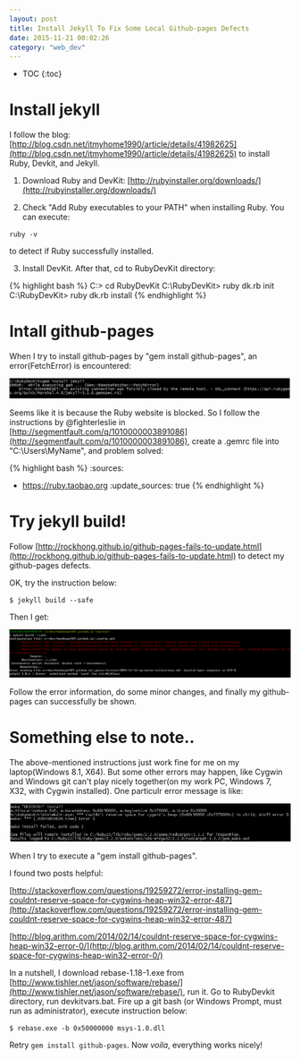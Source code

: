 ```yaml
---
layout: post
title: Install Jekyll To Fix Some Local Github-pages Defects
date: 2015-11-21 00:02:26
category: "web_dev"
---
```


* TOC
{:toc}

# Install jekyll

I follow the blog: [http://blog.csdn.net/itmyhome1990/article/details/41982625](http://blog.csdn.net/itmyhome1990/article/details/41982625) 
to install Ruby, Devkit, and Jekyll.

1. Download Ruby and DevKit: [http://rubyinstaller.org/downloads/](http://rubyinstaller.org/downloads/)

2. Check "Add Ruby executables to your PATH" when installing Ruby. You can execute:

<pre class="terminal"><code>ruby -v</code></pre>

to detect if Ruby successfully installed.

3. Install DevKit. After that, cd to RubyDevKit directory:

{% highlight bash %}
C:\> cd RubyDevKit
C:\RubyDevKit> ruby dk.rb init
C:\RubyDevKit> ruby dk.rb install
{% endhighlight %}

# Intall github-pages

When I try to install github-pages by "gem install github-pages", an error(FetchError) is encountered: 

![](/assets/web_dev/fetch_error.png)

Seems like it is because the Ruby website is blocked. So I follow the instructions by @fighterleslie in 
[http://segmentfault.com/q/1010000003891086](http://segmentfault.com/q/1010000003891086), create a .gemrc 
file into "C:\Users\MyName", and problem solved:

{% highlight bash %}
:sources:
- https://ruby.taobao.org
:update_sources: true
{% endhighlight %}

# Try jekyll build!

Follow [http://rockhong.github.io/github-pages-fails-to-update.html](http://rockhong.github.io/github-pages-fails-to-update.html)
to detect my github-pages defects.

OK, try the instruction below:

<pre class="terminal">
<code>$ jekyll build --safe</code>
</pre>

Then I get:

![](/assets/web_dev/jekyll_build_reuslts.png)

Follow the error information, do some minor changes, and finally my github-pages can successfully be shown.

# Something else to note..

The above-mentioned instructions just work fine for me on my laptop(Windows 8.1, X64). 
But some other errors may happen, like Cygwin and Windows git can't play nicely 
together(on my work PC, Windows 7, X32, with Cygwin installed).
One particulr error message is like:

![](/assets/web_dev/gem_install_github-pages_cygwin_error.jpg)

When I try to execute a "gem install github-pages".

I found two posts helpful:

[http://stackoverflow.com/questions/19259272/error-installing-gem-couldnt-reserve-space-for-cygwins-heap-win32-error-487](http://stackoverflow.com/questions/19259272/error-installing-gem-couldnt-reserve-space-for-cygwins-heap-win32-error-487)

[http://blog.arithm.com/2014/02/14/couldnt-reserve-space-for-cygwins-heap-win32-error-0/](http://blog.arithm.com/2014/02/14/couldnt-reserve-space-for-cygwins-heap-win32-error-0/)

In a nutshell, I download rebase-1.18-1.exe from [http://www.tishler.net/jason/software/rebase/](http://www.tishler.net/jason/software/rebase/),
run it. 
Go to RubyDevkit directory, run devkitvars.bat. 
Fire up a git bash (or Windows Prompt, must run as administrator), execute instruction below:

<pre class="terminal">
<code>$ rebase.exe -b 0x50000000 msys-1.0.dll</code>
</pre>

Retry `gem install github-pages`. Now *voila*, everything works nicely!